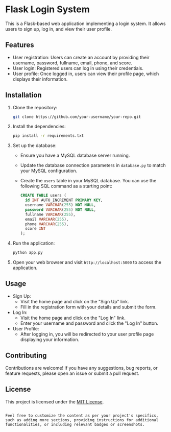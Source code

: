 # Flask Login System

This is a Flask-based web application implementing a login system. It allows users to sign up, log in, and view their user profile.

## Features

- User registration: Users can create an account by providing their username, password, fullname, email, phone, and score.
- User login: Registered users can log in using their credentials.
- User profile: Once logged in, users can view their profile page, which displays their information.

## Installation

1. Clone the repository:

   ```bash
   git clone https://github.com/your-username/your-repo.git
   ```

2. Install the dependencies:

   ```bash
   pip install -r requirements.txt
   ```

3. Set up the database:
   - Ensure you have a MySQL database server running.
   - Update the database connection parameters in `database.py` to match your MySQL configuration.
   - Create the `users` table in your MySQL database. You can use the following SQL command as a starting point:

     ```sql
     CREATE TABLE users (
       id INT AUTO_INCREMENT PRIMARY KEY,
       username VARCHAR(255) NOT NULL,
       password VARCHAR(255) NOT NULL,
       fullname VARCHAR(255),
       email VARCHAR(255),
       phone VARCHAR(255),
       score INT
     );
     ```

4. Run the application:

   ```bash
   python app.py
   ```

5. Open your web browser and visit `http://localhost:5000` to access the application.

## Usage

- Sign Up:
  - Visit the home page and click on the "Sign Up" link.
  - Fill in the registration form with your details and submit the form.
- Log In:
  - Visit the home page and click on the "Log In" link.
  - Enter your username and password and click the "Log In" button.
- User Profile:
  - After logging in, you will be redirected to your user profile page displaying your information.

## Contributing

Contributions are welcome! If you have any suggestions, bug reports, or feature requests, please open an issue or submit a pull request.

## License

This project is licensed under the [MIT License](LICENSE).

```

Feel free to customize the content as per your project's specifics, such as adding more sections, providing instructions for additional functionalities, or including relevant badges or screenshots.
